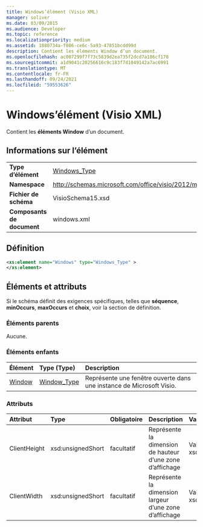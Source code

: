 ```yaml
---
title: Windows’élément (Visio XML)
manager: soliver
ms.date: 03/09/2015
ms.audience: Developer
ms.topic: reference
ms.localizationpriority: medium
ms.assetid: 1880734a-f086-ce6c-5a93-47851bcdd99d
description: Contient les éléments Window d’un document.
ms.openlocfilehash: ac007299f7f73c5839d2ea735f2dcd7a186cf178
ms.sourcegitcommit: a1d9041c20256616c9c183f7d1049142a7ac6991
ms.translationtype: MT
ms.contentlocale: fr-FR
ms.lasthandoff: 09/24/2021
ms.locfileid: "59553626"
---
```

# <a name="windows-element-visio-xml"></a>Windows’élément (Visio XML)

Contient les **éléments Window** d’un document. 
  
## <a name="element-information"></a>Informations sur l’élément

|||
|:-----|:-----|
|**Type d’élément** <br/> |[Windows_Type](windows_type-complextypevisio-xml.md) <br/> |
|**Namespace** <br/> |http://schemas.microsoft.com/office/visio/2012/main  <br/> |
|**Fichier de schéma** <br/> |VisioSchema15.xsd  <br/> |
|**Composants de document** <br/> |windows.xml  <br/> |
   
## <a name="definition"></a>Définition

```XML
<xs:element name="Windows" type="Windows_Type" >
</xs:element>
```

## <a name="elements-and-attributes"></a>Éléments et attributs

Si le schéma définit des exigences spécifiques, telles que **séquence**, **minOccurs**, **maxOccurs** et **choix**, voir la section de définition. 
  
### <a name="parent-elements"></a>Éléments parents

Aucune.
  
### <a name="child-elements"></a>Éléments enfants

|**Élément**|**Type (Type)**|**Description**|
|:-----|:-----|:-----|
|[Window](window-element-windows_type-complextypevisio-xml.md) <br/> |[Window_Type](window_type-complextypevisio-xml.md) <br/> |Représente une fenêtre ouverte dans une instance de Microsoft Visio.  <br/> |
   
### <a name="attributes"></a>Attributs

|**Attribut**|**Type**|**Obligatoire**|**Description**|**Valeurs possibles**|
|:-----|:-----|:-----|:-----|:-----|
|ClientHeight  <br/> |xsd:unsignedShort  <br/> |facultatif  <br/> |Représente la dimension de hauteur d’une zone d’affichage  <br/> |Valeurs du type xsd:unsignedShort.  <br/> |
|ClientWidth  <br/> |xsd:unsignedShort  <br/> |facultatif  <br/> |Représente la dimension largeur d’une zone d’affichage  <br/> |Valeurs du type xsd:unsignedShort.  <br/> |
   

